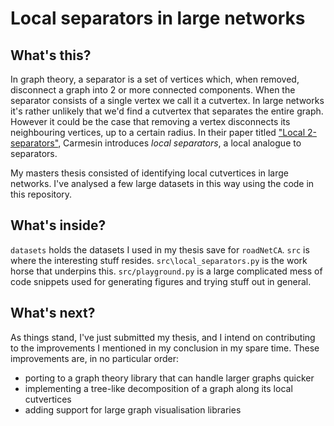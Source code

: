 # Local separators in large networks

## What's this?

In graph theory, a separator is a set of vertices which, when removed, disconnect a graph into 2 or more connected components. When the separator consists of a single vertex we call it a cutvertex. In large networks it's rather unlikely that we'd find a cutvertex that separates the entire graph. However it could be the case that removing a vertex disconnects its neighbouring vertices, up to a certain radius. In their paper titled ["Local 2-separators"](https://arxiv.org/abs/2008.03032), Carmesin introduces _local separators_, a local analogue to separators.

My masters thesis consisted of identifying local cutvertices in large networks. I've analysed a few large datasets in this way using the code in this repository.

## What's inside?

`datasets` holds the datasets I used in my thesis save for `roadNetCA`. `src` is where the interesting stuff resides. `src\local_separators.py` is the work horse that underpins this. `src/playground.py` is a large complicated mess of code snippets used for generating figures and trying stuff out in general.

## What's next?

As things stand, I've just submitted my thesis, and I intend on contributing to the improvements I mentioned in my conclusion in my spare time. These improvements are, in no particular order:

- porting to a graph theory library that can handle larger graphs quicker
- implementing a tree-like decomposition of a graph along its local cutvertices
- adding support for large graph visualisation libraries

